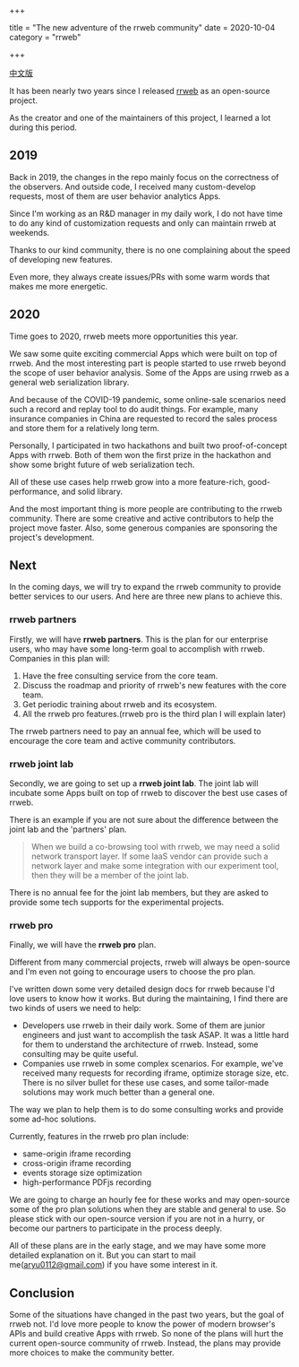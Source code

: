 +++

title = "The new adventure of the rrweb community"
date = 2020-10-04
category = "rrweb"

+++

[中文版](/rrweb-community-cn)

It has been nearly two years since I released [rrweb](https://github.com/rrweb-io/rrweb) as an open-source project.

As the creator and one of the maintainers of this project, I learned a lot during this period.

<!-- more -->

## 2019

Back in 2019, the changes in the repo mainly focus on the correctness of the observers. And outside code, I received many custom-develop requests, most of them are user behavior analytics Apps.

Since I'm working as an R&D manager in my daily work, I do not have time to do any kind of customization requests and only can maintain rrweb at weekends.

Thanks to our kind community, there is no one complaining about the speed of developing new features.

Even more, they always create issues/PRs with some warm words that makes me more energetic.

## 2020

Time goes to 2020, rrweb meets more opportunities this year.

We saw some quite exciting commercial Apps which were built on top of rrweb. And the most interesting part is people started to use rrweb beyond the scope of user behavior analysis. Some of the Apps are using rrweb as a general web serialization library.

And because of the COVID-19 pandemic, some online-sale scenarios need such a record and replay tool to do audit things. For example, many insurance companies in China are requested to record the sales process and store them for a relatively long term.

Personally, I participated in two hackathons and built two proof-of-concept Apps with rrweb. Both of them won the first prize in the hackathon and show some bright future of web serialization tech.

All of these use cases help rrweb grow into a more feature-rich, good-performance, and solid library.

And the most important thing is more people are contributing to the rrweb community. There are some creative and active contributors to help the project move faster. Also, some generous companies are sponsoring the project's development.

## Next

In the coming days, we will try to expand the rrweb community to provide better services to our users. And here are three new plans to achieve this.

### rrweb partners

Firstly, we will have **rrweb partners**. This is the plan for our enterprise users, who may have some long-term goal to accomplish with rrweb. Companies in this plan will:

1. Have the free consulting service from the core team.
2. Discuss the roadmap and priority of rrweb's new features with the core team.
3. Get periodic training about rrweb and its ecosystem.
4. All the rrweb pro features.(rrweb pro is the third plan I will explain later)

The rrweb partners need to pay an annual fee, which will be used to encourage the core team and active community contributors.

### rrweb joint lab

Secondly, we are going to set up a **rrweb joint lab**. The joint lab will incubate some Apps built on top of rrweb to discover the best use cases of rrweb.

There is an example if you are not sure about the difference between the joint lab and the 'partners' plan.

> When we build a co-browsing tool with rrweb, we may need a solid network transport layer. If some IaaS vendor can provide such a network layer and make some integration with our experiment tool, then they will be a member of the joint lab.

There is no annual fee for the joint lab members, but they are asked to provide some tech supports for the experimental projects.

### rrweb pro

Finally, we will have the **rrweb pro** plan.

Different from many commercial projects, rrweb will always be open-source and I'm even not going to encourage users to choose the pro plan.

I've written down some very detailed design docs for rrweb because I'd love users to know how it works. But during the maintaining, I find there are two kinds of users we need to help:

- Developers use rrweb in their daily work. Some of them are junior engineers and just want to accomplish the task ASAP. It was a little hard for them to understand the architecture of rrweb. Instead, some consulting may be quite useful.
- Companies use rrweb in some complex scenarios. For example, we've received many requests for recording iframe, optimize storage size, etc. There is no silver bullet for these use cases, and some tailor-made solutions may work much better than a general one.

The way we plan to help them is to do some consulting works and provide some ad-hoc solutions.

Currently, features in the rrweb pro plan include:

- same-origin iframe recording
- cross-origin iframe recording
- events storage size optimization
- high-performance PDFjs recording

We are going to charge an hourly fee for these works and may open-source some of the pro plan solutions when they are stable and general to use. So please stick with our open-source version if you are not in a hurry, or become our partners to participate in the process deeply.

All of these plans are in the early stage, and we may have some more detailed explanation on it. But you can start to mail me(aryu0112@gmail.com) if you have some interest in it.

## Conclusion

Some of the situations have changed in the past two years, but the goal of rrweb not. I'd love more people to know the power of modern browser's APIs and build creative Apps with rrweb. So none of the plans will hurt the current open-source community of rrweb. Instead, the plans may provide more choices to make the community better.
